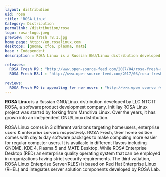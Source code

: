 ```yaml
---
layout: distribution
uid: rosa
title: 'ROSA Linux'
Category: Distribution
permalink: /distribution/rosa
logo: rosa-logo.jpeg
preview: rosa fresh r8.1.jpg
home_page: http://en.rosalinux.com
desktops: [gnome, xfce, plasma, mate]
base : Independent
description : ROSA Linux is a Russian GNU/Linux distribution developed by LLC NTC IT ROSA, a software product development company. Stories and udpates on ROSA Linux

releases:
  ROSA Fresh R9 : "http://www.open-source-feed.com/2017/04/rosa-fresh-r9-released-it-will-be.html"
  ROSA Fresh R8.1 : "http://www.open-source-feed.com/2017/03/rosa-fresh-r81-released-latest.html"
  
reviews:
  ROSA Fresh R9 is appealing for new users : "http://www.open-source-feed.com/2017/05/rosa-fresh-r9-is-good-operating-system.html"
---
```


**ROSA Linux** is a Russian GNU/Linux distribution developed by LLC NTC IT ROSA, a software product development company. Initillay ROSA Linux project was started by forking from Mandriva Linux. Over the years, it has grown into an independent GNU/Linux distribution.

ROSA Linux comes in 3 different variatons targeting home users, enterprise users & enterprise servers respectively. ROSA Fresh, them home edition comes with day to day software packages to make computing more easier for regular computer users. It is available in different flavors including GNOME, KDE 4, Plasma 5 and MATE Desktop. While ROSA Enterprise Desktop (RED) an enterprise quality operating system that can be employed in organizations having strict security requirements. The third vatiation, ROSA Linux Enterprise Server(RLES) is based on Red Hat Enterprise Linux (RHEL) and integrates server solution components developed by ROSA Lab.
